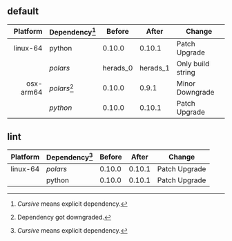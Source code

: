 ## default

| Platform | Dependency[^1] | Before | After | Change |
| -: | - | - | - | - |
| linux-64 | python | 0.10.0 | 0.10.1 | Patch Upgrade |
|| *polars* | herads_0 | herads_1 | Only build string |
| osx-arm64 | *polars*[^2] | 0.10.0 | 0.9.1 | Minor Downgrade |
|| *python* | 0.10.0 | 0.10.1 | Patch Upgrade |

## lint

| Platform | Dependency[^1] | Before | After | Change |
| -: | - | - | - | - |
| linux-64 | *polars* | 0.10.0 | 0.10.1 | Patch Upgrade |
|| python | 0.10.0 | 0.10.1 | Patch Upgrade |

[^1]: *Cursive* means explicit dependency.
[^2]: Dependency got downgraded.
